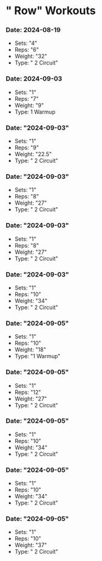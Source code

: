 # " Row" Workouts

### Date: 2024-08-19
- Sets: "4"
- Reps: "6"
- Weight: "32"
- Type: " 2 Circuit"

### Date: 2024-09-03
- Sets: "1"
- Reps: "7"
- Weight: "9"
- Type: 1 Warmup

### Date: "2024-09-03"
- Sets: "1"
- Reps: "9"
- Weight: "22.5"
- Type: " 2 Circuit"

### Date: "2024-09-03"
- Sets: "1"
- Reps: "8"
- Weight: "27"
- Type: " 2 Circuit"

### Date: "2024-09-03"
- Sets: "1"
- Reps: "8"
- Weight: "27"
- Type: " 2 Circuit"

### Date: "2024-09-03"
- Sets: "1"
- Reps: "10"
- Weight: "34"
- Type: " 2 Circuit"

### Date: "2024-09-05"
- Sets: "1"
- Reps: "10"
- Weight: "18"
- Type: "1 Warmup"

### Date: "2024-09-05"
- Sets: "1"
- Reps: "12"
- Weight: "27"
- Type: " 2 Circuit"

### Date: "2024-09-05"
- Sets: "1"
- Reps: "10"
- Weight: "34"
- Type: " 2 Circuit"

### Date: "2024-09-05"
- Sets: "1"
- Reps: "10"
- Weight: "34"
- Type: " 2 Circuit"

### Date: "2024-09-05"
- Sets: "1"
- Reps: "10"
- Weight: "37"
- Type: " 2 Circuit"

